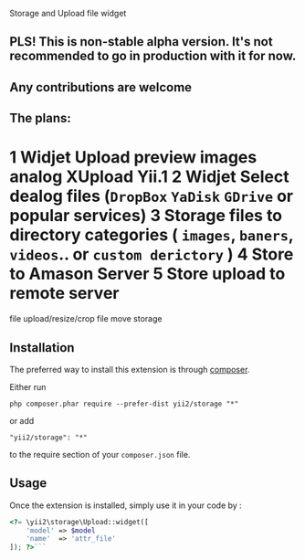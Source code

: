 Storage and Upload file widget

PLS!
This is non-stable alpha version. It's not recommended to go in production with it for now.
-------------------------------------------------------------------------------------------
Any contributions are welcome
-----------------------------

The plans:
----------
1 Widjet Upload preview images analog XUpload Yii.1
2 Widjet Select dealog files (`DropBox` `YaDisk` `GDrive` or popular services)
3 Storage files to directory categories ( `images`, `baners`, `videos`.. or `custom derictory` )
4 Store to Amason Server
5 Store upload to remote server
============
file upload/resize/crop file move storage

Installation
------------

The preferred way to install this extension is through [composer](http://getcomposer.org/download/).

Either run

```
php composer.phar require --prefer-dist yii2/storage "*"
```

or add

```
"yii2/storage": "*"
```

to the require section of your `composer.json` file.


Usage
-----

Once the extension is installed, simply use it in your code by  :

```php
<?= \yii2\storage\Upload::widget([
    'model' => $model
    'name'  => 'attr_file'
]); ?>```
